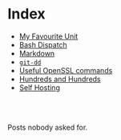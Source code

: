 # Index
<!-- # Posts nobody asked for -->

<!-- # Index -->
<!--  &nbsp; -->

- [My Favourite Unit](unit.md)
- [Bash Dispatch](dispatch.md)
- [Markdown](markdown.md)
- [`git-dd`](git-dd.md)
- [Useful OpenSSL commands](openssl.md)
- [Hundreds and Hundreds](hundreds.md)
- [Self Hosting](hosting.md)
<br />
<br />
<!-- #  &nbsp; -->

<!-- Made with some <3 [Not a lot](https://github.com/jpedro/jpedro.github.io) -->
Posts nobody asked for.
